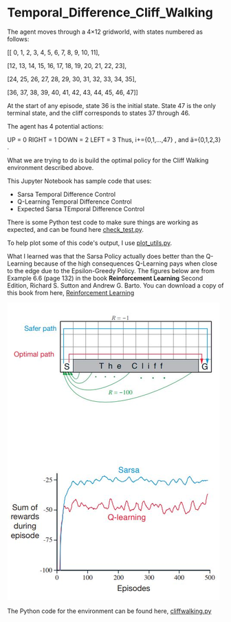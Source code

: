 # Temporal_Difference_Cliff_Walking

The agent moves through a  4×12  gridworld, with states numbered as follows:

[[ 0,  1,  2,  3,  4,  5,  6,  7,  8,  9, 10, 11],

 [12, 13, 14, 15, 16, 17, 18, 19, 20, 21, 22, 23],
 
 [24, 25, 26, 27, 28, 29, 30, 31, 32, 33, 34, 35],
 
 [36, 37, 38, 39, 40, 41, 42, 43, 44, 45, 46, 47]]
 
At the start of any episode, state 36 is the initial state. State 47 is the only terminal state, and the cliff corresponds to states 37 through 46.

The agent has 4 potential actions:

UP = 0
RIGHT = 1
DOWN = 2
LEFT = 3
Thus,  +={0,1,…,47} , and  ={0,1,2,3} .

What we are trying to do is build the optimal policy for the Cliff Walking environment described above.

This Jupyter Notebook has sample code that uses:
- Sarsa Temporal Difference Control
- Q-Learning Temporal Difference Control
- Expected Sarsa TEmporal Difference Control

There is some Python test code to make sure things are working as expected, and can be found here [check_test.py](https://viewsyedytqpmq.udacity-student-workspaces.com/edit/check_test.py).

To help plot some of this code's output, I use [plot_utils.py](https://viewsyedytqpmq.udacity-student-workspaces.com/edit/plot_utils.py).

What I learned was that the Sarsa Policy actually does better than the Q-Learning because of the high consequences Q-Learning pays when close to the edge due to the Epsilon-Greedy Policy.  The figures below are from Example 6.6 (page 132) in the book **Reinforcement Learning** Second Edition, Richard S. Sutton and Andrew G. Barto.  You can download a copy of this book from here, [Reinforcement Learning](https://s3-us-west-1.amazonaws.com/udacity-drlnd/bookdraft2018.pdf)

![](https://github.com/the-john/Temporal_Difference_Cliff_Walking/blob/master/TD.JPG)

The Python code for the environment can be found here, [cliffwalking.py](https://github.com/openai/gym/blob/master/gym/envs/toy_text/cliffwalking.py)

